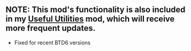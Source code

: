 ## NOTE: This mod's functionality is also included in my [Useful Utilities](https://github.com/doombubbles/useful-utilities#readme) mod, which will receive more frequent updates.
- Fixed for recent BTD6 versions
